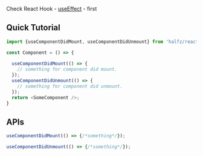 Check React Hook - [useEffect](https://reactjs.org/docs/hooks-reference.html#useeffect) - first

## Quick Tutorial

```javascript
import {useComponentDidMount, useComponentDidUnmount} from 'halfz/react-hook-ex';

const Component = () => {
  
  useComponentDidMount(() => {
    // something for component did mount.
  });
  useComponentDidUnmount(() => {
    // something for component did unmount.
  });
  return <SomeComponent />;
}

```

## APIs

```javascript
useComponentDidMount(() => {/*something*/});
```
```javascript
useComponentDidUnmount(() => {/*something*/});
```
